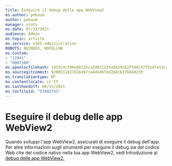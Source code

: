 ```yaml
---
title: Eseguire il debug delle app WebView2
ms.author: pebaum
author: pebaum
manager: scotv
ms.date: 07/22/2021
audience: Admin
ms.topic: article
ms.service: o365-administration
ROBOTS: NOINDEX, NOFOLLOW
ms.custom:
- "11941"
- "9007100"
ms.openlocfilehash: 7d33c4cf06e6812bca2d02122fad429c82f54dc47f9147e13cc57c7b1bff689f
ms.sourcegitcommit: 920051182781bd97ce4d4d6fbd268cb37b84d239
ms.translationtype: MT
ms.contentlocale: it-IT
ms.lasthandoff: 08/11/2021
ms.locfileid: "57892743"
---
```

# <a name="debug-webview2-apps"></a>Eseguire il debug delle app WebView2

Quando sviluppi l'app WebView2, assicurati di eseguire il debug dell'app. Per altre informazioni sugli strumenti per eseguire il debug sia del codice Web che del codice nativo nella tua app WebView2, vedi Introduzione al [debug delle app WebView2.](https://docs.microsoft.com/microsoft-edge/webview2/how-to/debug)